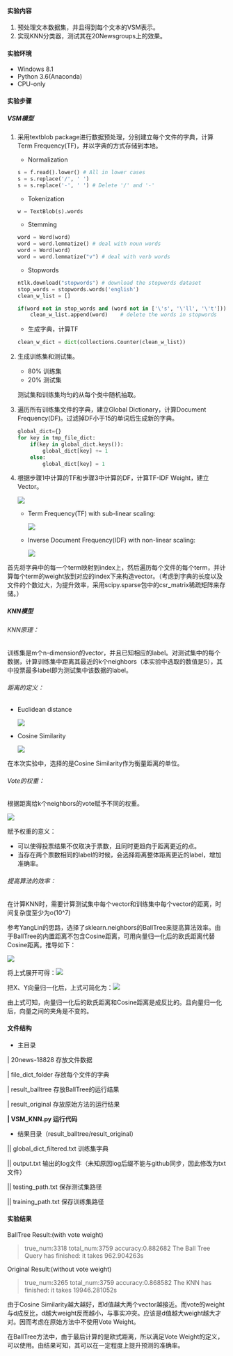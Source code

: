 #### 实验内容

1. 预处理文本数据集，并且得到每个文本的VSM表示。
2. 实现KNN分类器，测试其在20Newsgroups上的效果。

#### 实验环境

+ Windows 8.1
+ Python 3.6(Anaconda)
+ CPU-only

#### 实验步骤

##### VSM模型

1. 采用textblob package进行数据预处理，分别建立每个文件的字典，计算Term Frequency(TF)，并以字典的方式存储到本地。

   + Normalization

   ~~~python
   s = f.read().lower() # All in lower cases
   s = s.replace('/', ' ')
   s = s.replace('-', ' ') # Delete '/' and '-'
   ~~~

   + Tokenization

   ~~~python
   w = TextBlob(s).words
   ~~~

   + Stemming

   ~~~python
   word = Word(word)
   word = word.lemmatize() # deal with noun words
   word = Word(word)
   word = word.lemmatize("v") # deal with verb words
   ~~~

   + Stopwords

   ~~~python
   ntlk.download("stopwords") # download the stopwords dataset
   stop_words = stopwords.words('english')
   clean_w_list = []
   
   if(word not in stop_words and (word not in ['\'s', '\'ll', '\'t'])):
       clean_w_list.append(word)	# delete the words in stopwords
   ~~~

   + 生成字典，计算TF

   ~~~python
   clean_w_dict = dict(collections.Counter(clean_w_list))
   ~~~

2. 生成训练集和测试集。

   - 80% 训练集
   - 20% 测试集

   测试集和训练集均匀的从每个类中随机抽取。

3. 遍历所有训练集文件的字典，建立Global Dictionary，计算Document Frequency(DF)。过滤掉DF小于15的单词后生成新的字典。

   ~~~python
   global_dict={}
   for key in tmp_file_dict:
       if(key in global_dict.keys()):
           global_dict[key] += 1
       else:
           global_dict[key] = 1
   ~~~

4. 根据步骤1中计算的TF和步骤3中计算的DF，计算TF-IDF Weight，建立Vector。
   
   <img src="http://latex.codecogs.com/gif.latex?Weight=TF*IDF" />

   + Term Frequency(TF) with sub-linear scaling:
      
      <img src="http://latex.codecogs.com/gif.latex?TF(t,d)=1+log(c(t,d))\\c(t,d)\;be\;the\;frequency\;count\;of\;term\;t\;in\;doc\;d" />

   + Inverse Document Frequency(IDF) with non-linear scaling:
      
      <img src="http://latex.codecogs.com/gif.latex?IDF(t)=log(\frac{N}{df(t)})\\df(t)\;Number\;of\;docs\;containing\;term\;𝑡\\N\;Total\;number\;of\;docs\;in\;collection" />

首先将字典中的每一个term映射到index上，然后遍历每个文件的每个term，并计算每个term的weight放到对应的index下来构造vector。（考虑到字典的长度以及文件的个数过大，为提升效率，采用scipy.sparse包中的csr_matrix稀疏矩阵来存储。）

##### KNN模型

###### KNN原理：

训练集是m个n-dimension的vector，并且已知相应的label。对测试集中的每个数据，计算训练集中距离其最近的k个neighbors（本实验中选取的数值是5），其中投票最多label即为测试集中该数据的label。

###### 距离的定义：

+ Euclidean distance 
   
   <img src="http://latex.codecogs.com/gif.latex?d(p,q)=\sqrt{\sum_{i=1}(p_i-q_i)^2}" />

+ Cosine Similarity
   
   <img src="http://latex.codecogs.com/gif.latex?d(p,q)=-cosine(p,q)=-\frac{{V_p}^TV_q}{|V_P|_2|V_q|_2}" />

在本次实验中，选择的是Cosine Similarity作为衡量距离的单位。

###### Vote的权重：

根据距离给k个neighbors的vote赋予不同的权重。
   
   <img src="http://latex.codecogs.com/gif.latex?weight\;factor=\frac{1}{d^2}" />

赋予权重的意义：

+ 可以使得投票结果不仅取决于票数，且同时更趋向于距离更近的点。
+ 当存在两个票数相同的label的时候，会选择距离整体距离更近的label，增加准确率。

###### 提高算法的效率：

在计算KNN时，需要计算测试集中每个vector和训练集中每个vector的距离，时间复杂度至少为o(10^7)

参考YangLin的思路，选择了sklearn.neighbors的BallTree来提高算法效率。由于BallTree的内置距离不包含Cosine距离，可用向量归一化后的欧氏距离代替Cosine距离。推导如下：

<img src="http://latex.codecogs.com/gif.latex?Euclidean\;Distance=\frac{(X-Y)(X-Y)^T}{|X|_2|Y|_2}" />

将上式展开可得：<img src="http://latex.codecogs.com/gif.latex?ED=XX^T+YY^T-XY^T-YX^T" />

把X、Y向量归一化后，上式可简化为：<img src="http://latex.codecogs.com/gif.latex?ED=\frac{2-2XY^T}{|X|_2|Y|_2}" />

由上式可知，向量归一化后的欧氏距离和Cosine距离是成反比的。且向量归一化后，向量之间的夹角是不变的。

#### 文件结构

+ 主目录

| 20news-18828   存放文件数据

| file_dict_folder   存放每个文件的字典

| result_balltree   存放BallTree的运行结果

| result_original   存放原始方法的运行结果

**| VSM_KNN.py 运行代码**

+ 结果目录（result_balltree/result_original）

|| global_dict_filtered.txt   训练集字典

|| output.txt   输出的log文件（未知原因log后缀不能与github同步，因此修改为txt文件）

|| testing_path.txt   保存测试集路径

|| training_path.txt   保存训练集路径

#### 实验结果

BallTree Result:(with vote weight)

>true_num:3318 total_num:3759 accuracy:0.882682
>The Ball Tree Query has finished: it takes 962.904263s

Original Result:(without vote weight)

>true_num:3265 total_num:3759 accuracy:0.868582
>The KNN has finished: it takes 19946.281052s

由于Cosine Similarity越大越好，即d值越大两个vector越接近。而vote的weight与d成反比，d越大weight反而越小，与事实冲突。应该是d值越大weight越大才对。因而考虑在原始方法中不使用Vote Weight。

在BallTree方法中，由于最后计算的是欧式距离，所以满足Vote Weight的定义，可以使用。由结果可知，其可以在一定程度上提升预测的准确率。
